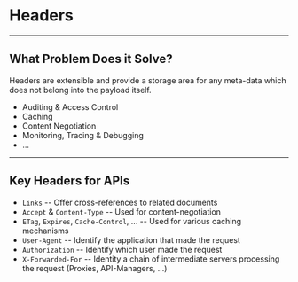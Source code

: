 # Headers

---

## What Problem Does it Solve?

Headers are extensible and provide a storage area for any meta-data which does
not belong into the payload itself.

* Auditing & Access Control
* Caching
* Content Negotiation
* Monitoring, Tracing & Debugging
* ...

---

## Key Headers for APIs

* `Links` -- Offer cross-references to related documents
* `Accept` & `Content-Type` -- Used for content-negotiation
* `ETag`, `Expires`, `Cache-Control`, ... -- Used for various caching
  mechanisms
* `User-Agent` -- Identify the application that made the request
* `Authorization` -- Identify which user made the request
* `X-Forwarded-For` -- Identity a chain of intermediate servers processing the
  request (Proxies, API-Managers, ...)
